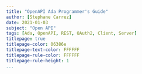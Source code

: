 ```yaml
---
title: "OpenAPI Ada Programmer's Guide"
author: [Stephane Carrez]
date: 2021-01-03
subject: "Open API"
tags: [Ada, OpenAPI, REST, OAuth2, Client, Server]
titlepage: true
titlepage-color: 06386e
titlepage-text-color: FFFFFF
titlepage-rule-color: FFFFFF
titlepage-rule-height: 1
...
```

